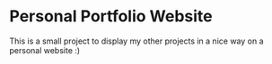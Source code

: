 # Personal Portfolio Website

This is a small project to display my other projects in a nice way on a personal website :)